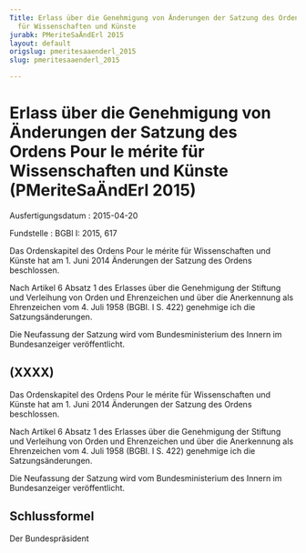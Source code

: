 ```yaml
---
Title: Erlass über die Genehmigung von Änderungen der Satzung des Ordens Pour le mérite
  für Wissenschaften und Künste
jurabk: PMeriteSaÄndErl 2015
layout: default
origslug: pmeritesaaenderl_2015
slug: pmeritesaaenderl_2015

---
```


# Erlass über die Genehmigung von Änderungen der Satzung des Ordens Pour le mérite für Wissenschaften und Künste (PMeriteSaÄndErl 2015)

Ausfertigungsdatum
:   2015-04-20

Fundstelle
:   BGBl I: 2015, 617

Das Ordenskapitel des Ordens Pour le mérite für Wissenschaften und
Künste hat am 1. Juni 2014 Änderungen der Satzung des Ordens
beschlossen.

Nach Artikel 6 Absatz 1 des Erlasses über die Genehmigung der Stiftung
und Verleihung von Orden und Ehrenzeichen und über die Anerkennung als
Ehrenzeichen vom 4. Juli 1958 (BGBl. I S. 422) genehmige ich die
Satzungsänderungen.

Die Neufassung der Satzung wird vom Bundesministerium des Innern im
Bundesanzeiger veröffentlicht.


## (XXXX)

Das Ordenskapitel des Ordens Pour le mérite für Wissenschaften und
Künste hat am 1. Juni 2014 Änderungen der Satzung des Ordens
beschlossen.

Nach Artikel 6 Absatz 1 des Erlasses über die Genehmigung der Stiftung
und Verleihung von Orden und Ehrenzeichen und über die Anerkennung als
Ehrenzeichen vom 4. Juli 1958 (BGBl. I S. 422) genehmige ich die
Satzungsänderungen.

Die Neufassung der Satzung wird vom Bundesministerium des Innern im
Bundesanzeiger veröffentlicht.


## Schlussformel

Der Bundespräsident

